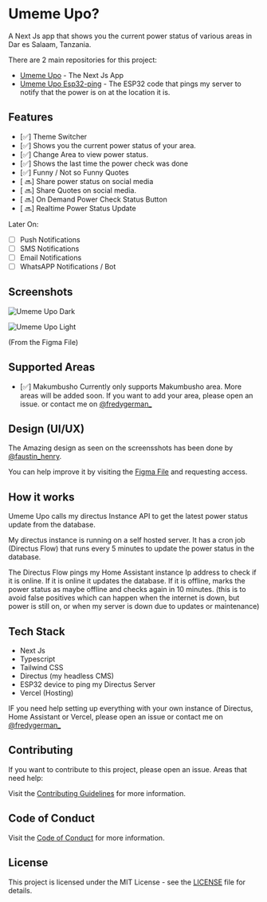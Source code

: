 # Umeme Upo?

A Next Js app that shows you the current power status of various areas in Dar es Salaam, Tanzania.

There are 2 main repositories for this project:

- [Umeme Upo](https://github.com/fredygerman/umeme-upo) - The Next Js App
- [Umeme Upo Esp32-ping](https://github.com/fredygerman/umeme-upo-esp32-ping) - The ESP32 code that pings my server to notify that the power is on at the location it is.

## Features

- [✅] Theme Switcher
- [✅] Shows you the current power status of your area.
- [✅] Change Area to view power status.
- [✅] Shows the last time the power check was done
- [✅] Funny / Not so Funny Quotes
- [ 🔜] Share power status on social media
- [ 🔜] Share Quotes on social media.
- [ 🔜] On Demand Power Check Status Button
- [ 🔜] Realtime Power Status Update

Later On:

- [ ] Push Notifications
- [ ] SMS Notifications
- [ ] Email Notifications
- [ ] WhatsAPP Notifications / Bot

## Screenshots

![Umeme Upo Dark](https://github.com/fredygerman/umeme-upo/blob/main/screenshots/umeme-dark.png?raw=true)

![Umeme Upo Light](https://github.com/fredygerman/umeme-upo/blob/main/screenshots/umeme-light.png?raw=true)

(From the Figma File)

## Supported Areas

- [✅] Makumbusho
  Currently only supports Makumbusho area. More areas will be added soon.
  If you want to add your area, please open an issue. or contact me on [@fredygerman\_](https://twitter.com/fredygerman_)

## Design (UI/UX)

The Amazing design as seen on the screensshots has been done by [@faustin_henry](https://twitter.com/faustin_henry).

You can help improve it by visiting the [Figma File](https://www.figma.com/file/it33dzvxrxfhFDlnGX3h53/Umeme-Upo%3F?type=design&node-id=0%3A1&mode=design&t=6qOce4RvCVWTaUnq-1) and requesting access.

## How it works

Umeme Upo calls my directus Instance API to get the latest power status update from the database.

My directus instance is running on a self hosted server. It has a cron job (Directus Flow) that runs every 5 minutes to update the power status in the database.

The Directus Flow pings my Home Assistant instance Ip address to check if it is online. If it is online it updates the database. If it is offline, marks the power status as maybe offline and checks again in 10 minutes. (this is to avoid false positives which can happen when the internet is down, but power is still on, or when my server is down due to updates or maintenance)

## Tech Stack

- Next Js
- Typescript
- Tailwind CSS
- Directus (my headless CMS)
- ESP32 device to ping my Directus Server
- Vercel (Hosting)

IF you need help setting up everything with your own instance of Directus, Home Assistant or Vercel, please open an issue or contact me on [@fredygerman\_](https://twitter.com/fredygerman_)

## Contributing

If you want to contribute to this project, please open an issue.
Areas that need help:

Visit the [Contributing Guidelines](https://github.com/fredygerman/umeme-upo/blob/main/CONTRIBUTING.md) for more information.

## Code of Conduct

Visit the [Code of Conduct](https://github.com/fredygerman/umeme-upo/blob/main/CODE_OF_CONDUCT.md) for more information.

## License

This project is licensed under the MIT License - see the [LICENSE](https://github.com/fredygerman/umeme-upo/blob/main/LICENSE) file for details.
